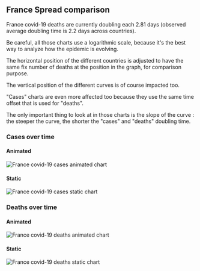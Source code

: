 ## France Spread comparison 

France covid-19 deaths are currently doubling each 2.81 days (observed average doubling time is 2.2 days across countries).



Be careful, all those charts use a logarithmic scale, because it's the best way to analyze how the epidemic is evolving.
 
The horizontal position of the different countries is adjusted to have the same fix number of deaths at the position in the graph, for comparison purpose.

The vertical position of the different curves is of course impacted too.

"Cases" charts are even more affected too because they use the same time offset that is used for "deaths".

The only important thing to look at in those charts is the slope of the curve : the steeper the curve, the shorter the "cases" and "deaths" doubling time.



 
### Cases over time
 
#### Animated
![France covid-19 cases animated chart](https://raw.githubusercontent.com/madlag/coronavirus_study/master/notebooks/graphs/2020-03-20/countries/France/2020-03-20_France_deaths.gif "France covid-19 cases animated chart")   
 
#### Static
![France covid-19 cases static chart](https://raw.githubusercontent.com/madlag/coronavirus_study/master/notebooks/graphs/2020-03-20/countries/France/2020-03-20_France_deaths.png "France covid-19 cases static chart")   

 
### Deaths over time
 
#### Animated
![France covid-19 deaths animated chart](https://raw.githubusercontent.com/madlag/coronavirus_study/master/notebooks/graphs/2020-03-20/countries/France/2020-03-20_France_deaths.gif "France covid-19 deaths animated chart")   
 
#### Static
![France covid-19 deaths static chart](https://raw.githubusercontent.com/madlag/coronavirus_study/master/notebooks/graphs/2020-03-20/countries/France/2020-03-20_France_deaths.png "France covid-19 deaths static chart")   

